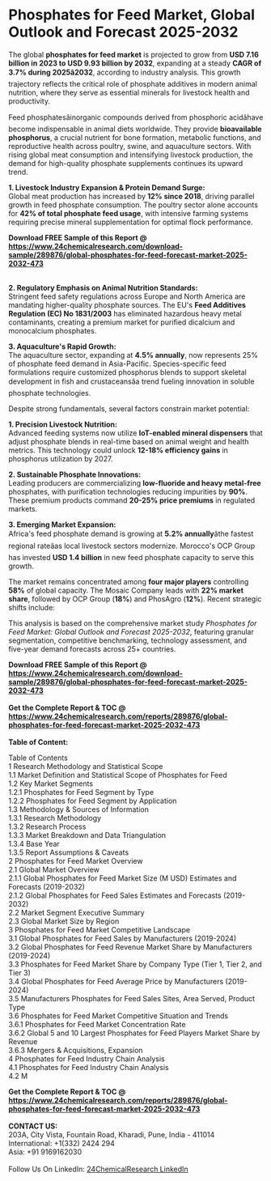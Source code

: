 <h1>Phosphates for Feed Market, Global Outlook and Forecast 2025-2032</h1><p>The global <strong>phosphates for feed market</strong> is projected to grow from <strong>USD 7.16 billion in 2023 to USD 9.93 billion by 2032</strong>, expanding at a steady <strong>CAGR of 3.7% during 2025â2032</strong>, according to industry analysis. This growth trajectory reflects the critical role of phosphate additives in modern animal nutrition, where they serve as essential minerals for livestock health and productivity.</p><p>Feed phosphatesâinorganic compounds derived from phosphoric acidâhave become indispensable in animal diets worldwide. They provide <strong>bioavailable phosphorus</strong>, a crucial nutrient for bone formation, metabolic functions, and reproductive health across poultry, swine, and aquaculture sectors. With rising global meat consumption and intensifying livestock production, the demand for high-quality phosphate supplements continues its upward trend.</p><p><strong>1. Livestock Industry Expansion &amp; Protein Demand Surge:</strong><br>
Global meat production has increased by <strong>12% since 2018</strong>, driving parallel growth in feed phosphate consumption. The poultry sector alone accounts for <strong>42% of total phosphate feed usage</strong>, with intensive farming systems requiring precise mineral supplementation for optimal flock performance.</p><div><b>Download FREE Sample of this Report @ 
            <a href="https://www.24chemicalresearch.com/download-sample/289876/global-phosphates-for-feed-forecast-market-2025-2032-473">
            https://www.24chemicalresearch.com/download-sample/289876/global-phosphates-for-feed-forecast-market-2025-2032-473</a></b></div><br><p><strong>2. Regulatory Emphasis on Animal Nutrition Standards:</strong><br>
Stringent feed safety regulations across Europe and North America are mandating higher-quality phosphate sources. The EU's <strong>Feed Additives Regulation (EC) No 1831/2003</strong> has eliminated hazardous heavy metal contaminants, creating a premium market for purified dicalcium and monocalcium phosphates.</p><p><strong>3. Aquaculture's Rapid Growth:</strong><br>
The aquaculture sector, expanding at <strong>4.5% annually</strong>, now represents 25% of phosphate feed demand in Asia-Pacific. Species-specific feed formulations require customized phosphorus blends to support skeletal development in fish and crustaceansâa trend fueling innovation in soluble phosphate technologies.</p><p>Despite strong fundamentals, several factors constrain market potential:</p><p><strong>1. Precision Livestock Nutrition:</strong><br>
Advanced feeding systems now utilize <strong>IoT-enabled mineral dispensers</strong> that adjust phosphate blends in real-time based on animal weight and health metrics. This technology could unlock <strong>12-18% efficiency gains</strong> in phosphorus utilization by 2027.</p><p><strong>2. Sustainable Phosphate Innovations:</strong><br>
Leading producers are commercializing <strong>low-fluoride and heavy metal-free</strong> phosphates, with purification technologies reducing impurities by <strong>90%</strong>. These premium products command <strong>20-25% price premiums</strong> in regulated markets.</p><p><strong>3. Emerging Market Expansion:</strong><br>
Africa's feed phosphate demand is growing at <strong>5.2% annually</strong>âthe fastest regional rateâas local livestock sectors modernize. Morocco's OCP Group has invested <strong>USD 1.4 billion</strong> in new feed phosphate capacity to serve this growth.</p><p>The market remains concentrated among <strong>four major players</strong> controlling <strong>58%</strong> of global capacity. The Mosaic Company leads with <strong>22% market share</strong>, followed by OCP Group (<strong>18%</strong>) and PhosAgro (<strong>12%</strong>). Recent strategic shifts include:</p><p>This analysis is based on the comprehensive market study <em>Phosphates for Feed Market: Global Outlook and Forecast 2025-2032</em>, featuring granular segmentation, competitive benchmarking, technology assessment, and five-year demand forecasts across 25+ countries.</p><div><b>Download FREE Sample of this Report @ 
            <a href="https://www.24chemicalresearch.com/download-sample/289876/global-phosphates-for-feed-forecast-market-2025-2032-473">
            https://www.24chemicalresearch.com/download-sample/289876/global-phosphates-for-feed-forecast-market-2025-2032-473</a></b></div><br><div><b>Get the Complete Report & TOC @ 
            <a href="https://www.24chemicalresearch.com/reports/289876/global-phosphates-for-feed-forecast-market-2025-2032-473">
            https://www.24chemicalresearch.com/reports/289876/global-phosphates-for-feed-forecast-market-2025-2032-473</a></b></div><br>
            <b>Table of Content:</b><p>Table of Contents<br />
1 Research Methodology and Statistical Scope<br />
1.1 Market Definition and Statistical Scope of Phosphates for Feed<br />
1.2 Key Market Segments<br />
1.2.1 Phosphates for Feed Segment by Type<br />
1.2.2 Phosphates for Feed Segment by Application<br />
1.3 Methodology & Sources of Information<br />
1.3.1 Research Methodology<br />
1.3.2 Research Process<br />
1.3.3 Market Breakdown and Data Triangulation<br />
1.3.4 Base Year<br />
1.3.5 Report Assumptions & Caveats<br />
2 Phosphates for Feed Market Overview<br />
2.1 Global Market Overview<br />
2.1.1 Global Phosphates for Feed Market Size (M USD) Estimates and Forecasts (2019-2032)<br />
2.1.2 Global Phosphates for Feed Sales Estimates and Forecasts (2019-2032)<br />
2.2 Market Segment Executive Summary<br />
2.3 Global Market Size by Region<br />
3 Phosphates for Feed Market Competitive Landscape<br />
3.1 Global Phosphates for Feed Sales by Manufacturers (2019-2024)<br />
3.2 Global Phosphates for Feed Revenue Market Share by Manufacturers (2019-2024)<br />
3.3 Phosphates for Feed Market Share by Company Type (Tier 1, Tier 2, and Tier 3)<br />
3.4 Global Phosphates for Feed Average Price by Manufacturers (2019-2024)<br />
3.5 Manufacturers Phosphates for Feed Sales Sites, Area Served, Product Type<br />
3.6 Phosphates for Feed Market Competitive Situation and Trends<br />
3.6.1 Phosphates for Feed Market Concentration Rate<br />
3.6.2 Global 5 and 10 Largest Phosphates for Feed Players Market Share by Revenue<br />
3.6.3 Mergers & Acquisitions, Expansion<br />
4 Phosphates for Feed Industry Chain Analysis<br />
4.1 Phosphates for Feed Industry Chain Analysis<br />
4.2 M</p><div><b>Get the Complete Report & TOC @ 
            <a href="https://www.24chemicalresearch.com/reports/289876/global-phosphates-for-feed-forecast-market-2025-2032-473">
            https://www.24chemicalresearch.com/reports/289876/global-phosphates-for-feed-forecast-market-2025-2032-473</a></b></div><br><b>CONTACT US:</b><br>
            203A, City Vista, Fountain Road, Kharadi, Pune, India - 411014<br>
            International: +1(332) 2424 294<br>
            Asia: +91 9169162030 <br><br>
            Follow Us On LinkedIn: <a href="https://www.linkedin.com/company/24chemicalresearch/">24ChemicalResearch LinkedIn</a>